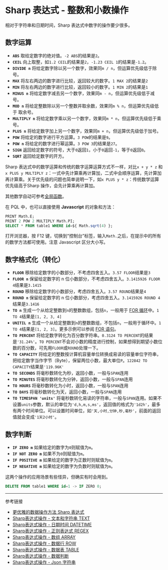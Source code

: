 # Sharp 表达式 - 整数和小数操作

相对于字符串和日期时间，Sharp 表达式中数字的操作要少很多。

## 数字运算

* **`ABS`** 取给定数字的绝对值。`-2 ABS`的结果是`2`。
* **`CEIL`** 向上取整，如`1.2 CEIL`的结果是`2`，`-1.23 CEIL 1`的结果是`-1.2`。
* **`DIVIDE n`** 将给定数字除以另一个数字，效果同`m / n`，但运算优先级低于除号。
* **`MAX`** 将左右两边的数字进行比较，返回较大的数字。`1 MAX 2`的结果是`2`
* **`MIN`** 将左右两边的数字进行比较，返回较小的数字。`1 MIN 2`的结果是`1`
* **`MINUS n`** 将给定数字减去另一个数字，效果同`m - n`，但运算优先级低于减号。
* **`MOD n`** 将给定整数除以另一个整数并取余数，效果同`m % n`，但运算优先级低于
取余号。
* **`MULTIPLY n`** 将给定数字乘以另一个数字，效果同`m * n`，但运算优先级低于乘号。
* **`PLUS n`** 将给定数字加上另一个数字，效果同`m + n`，但运算优先级低于加号。
* **`POW`** 将给定的数字进行平方运算。`3 POW`的结果是`9`。
* **`POW n`** 将给定的数字进行幂运算。`3 POW 3`的结果是`27`。
* **`SIGN`** 返回给定数字的符号，大于`0`返回`1`，小于`0`返回`-1`，等于`0`返回`0`。
* **`SQRT`** 返回给定数字的开方。

Sharp 表达式中的数学运算和传统的数字运算运算方式不一样，对比`x + y * z` 和 `x PLUS y MULTIPLY z`：一式中先计算乘再计算加，二式中会顺序运算，先计算加再计算乘。关于优先级的问题也简单说明一下，如`x PLUS y * z`：传统数学运算优先级高于Sharp 操作，会先计算乘再计算加。

其他数学自动可参考[全局函数](/pql/function-numeric.md)。

在 PQL 中，也可以直接使用 **Javascript** 的对象和方法：

```sql
PRINT Math.E;
PRINT 2 POW 2 MULTIPLY Math.PI;
SELECT * FROM table1 WHERE id=${ Math.sqrt(4) };
```

打开浏览器，按 F12 键，切换到“控制台”标签，输入`Math.`之后，在提示中的所有的数学方法都可使用。注意 Javascript 区分大小写。

## 数字格式化（转化）

* **`FLOOR`** 移除给定数字的小数部分，不考虑四舍五入。`3.57 FLOOR`结果是`3`
* **`FLOOR n`** 保留给定数字的 n 位小数部分，不考虑四舍五入。`3.1415926 FLOOR 4`结果是`3.1415`
* **`ROUND`** 移除给定数字的小数部分，考虑四舍五入。`3.57 ROUND`结果是`4`
* **`ROUND n`** 保留给定数字的 n 位小数部分，考虑四舍五入。`3.1415926 ROUND 4`结果是`3.1416`
* **`TO n`** 生成一个从给定整数到`n`的整数数组，包括`n`，一般用于 [FOR 循环](/pql/for.md)中。`1 TO 4`结果是`[1, 2, 3, 4]`
* **`UNITIL n`** 生成一个从给定整数到`n`的整数数组，不包括`n`，一般用于循环中。`1 TO 4`结果是`[1, 2, 3]`。更多示例可以参阅 [FOR 语句](/pql/for.md)。
* **`TO PERCENT`** 将给定数字转化为百分数字符串。`0.3124 TO PERCENT`的结果是`'31.24%'`。`TO PERCENT`不会对小数的精度进行控制，如果想得到期望小数位数的百分数，可先用`FLOOR`或`ROUND`处理一下。
* **`TO CAPACITY`** 将给定的整数按计算机容量单位转换成易读的容量单位字符串，把给定数字当作字节（Byte），保留两位小数，最大单位`P`。`122842 TO CAPACITY`结果是`'119.96K'`
* **`TO SECONDS`** 将毫秒数转化为秒，返回小数，一般与`SPAN`连用
* **`TO MINUTES`** 将毫秒数转化为分钟，返回小数，一般与`SPAN`连用
* **`TO HOURS`** 将毫秒数转化为小时，返回小数，一般与`SPAN`连用
* **`TO DAYS`** 将毫秒数转化为天，返回小数，一般与`SPAN`连用
* **`TO TIMESPAN 'units'`** 将毫秒数转化易读的字符串，一般与`SPAN`连用。如果不设置`units`参数，默认的单位为`'d,h,m,s,ms'`，返回值的格式为`'1d2h'`，最多有两个时间单位。可以设置时间单位，如`'天,小时,分钟,秒,毫秒'`，前面的返回值就会变成`'1天2小时'`。

## 数字判断

* **`IF ZERO m`** 如果给定的数字为`0`则赋值为`m`。
* **`IF NOT ZERO m`**  如果不为`0`则赋值为`m`。
* **`IF POSITIVE m`** 如果给定的数字为正数时则赋值为`m`。
* **`IF NEGATIVE m`**  如果给定的数字为负数时则赋值为`m`。

这两个操作的应用场景有些怪异，但确实有时会用到。

```sql
DELETE FROM table1 WHERE id=1 -> IF ZERO 0;
```

---
参考链接

* [更优雅的数据操作方法 Sharp 表达式](/pql/sharp.md)
* [Sharp表达式操作 - 文本和字符串 TEXT](/pql/sharp-text.md)
* [Sharp表达式操作 - 日期时间 DATETIME](/pql/sharp-datetime.md)
* [Sharp表达式操作 - 正则表达式 REGEX](/pql/sharp-regex.md)
* [Sharp表达式操作 - 数组 ARRAY](/pql/sharp-array.md)
* [Sharp表达式操作 - 数据行 ROW](/pql/sharp-row.md)
* [Sharp表达式操作 - 数据表 TABLE](/pql/sharp-table.md)
* [Sharp表达式操作 - 数据判断](/pql/sharp-if.md)
* [Sharp表达式操作 - Json 字符串](/pql/sharp-json.md)